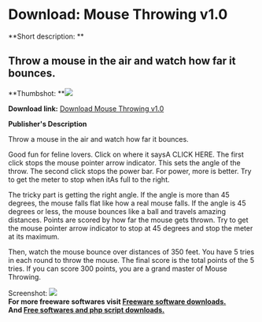 # Download: Mouse Throwing v1.0

**Short description: **

## Throw a mouse in the air and watch how far it bounces.

  
**Thumbshot: **![](http://www.freewarefiles.com/screenshot/throwing_screen_md.jpg)   
  
**Download link:** [Download Mouse Throwing v1.0](http://freesoftwares.boysofts.com/Mouse-Throwing-V_program_25436.html)  
  

**Publisher's Description**  
  

Throw a mouse in the air and watch how far it bounces.

Good fun for feline lovers. Click on where it saysA CLICK HERE. The first
click stops the mouse pointer arrow indicator. This sets the angle of the
throw. The second click stops the power bar. For power, more is better. Try to
get the meter to stop when itAs full to the right.

The tricky part is getting the right angle. If the angle is more than 45
degrees, the mouse falls flat like how a real mouse falls. If the angle is 45
degrees or less, the mouse bounces like a ball and travels amazing distances.
Points are scored by how far the mouse gets thrown. Try to get the mouse
pointer arrow indicator to stop at 45 degrees and stop the meter at its
maximum.

Then, watch the mouse bounce over distances of 350 feet. You have 5 tries in
each round to throw the mouse. The final score is the total points of the 5
tries. If you can score 300 points, you are a grand master of Mouse Throwing.

  
  
Screenshot: ![](http://www.freewarefiles.com/screenshot/throwing_screen.jpg)  
**For more freeware softwares visit [Freeware software downloads.](http://freesoftwares.boysofts.com/)**   
**And [Free softwares and php script downloads.](http://www.boysofts.com/)**

